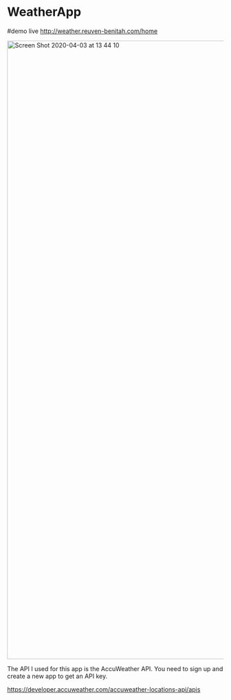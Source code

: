 # WeatherApp 
#demo live  http://weather.reuven-benitah.com/home


<img width="1439" alt="Screen Shot 2020-04-03 at 13 44 10" src="https://user-images.githubusercontent.com/47301878/78503902-3c4edd80-7772-11ea-827b-97c9932d54b5.png">

The API I used for this app is the AccuWeather API.
You need to sign up and create a new app to get an API key.

https://developer.accuweather.com/accuweather-locations-api/apis
